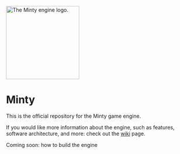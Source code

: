 <image src="https://github.com/mtalyat/Minty/blob/main/Images/Icon.png" alt="The Minty engine logo." width=200>

# Minty
This is the official repository for the Minty game engine.

If you would like more information about the engine, such as features, software architecture, and more: check out the [wiki](https://github.com/mtalyat/Minty/wiki) page.

Coming soon: how to build the engine
